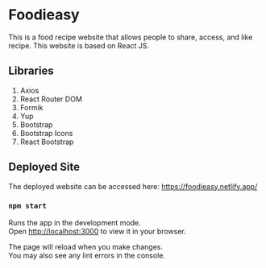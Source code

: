 # Foodieasy

This is a food recipe website that allows people to share, access, and like recipe. This website is based on React JS.

## Libraries

1. Axios
2. React Router DOM
3. Formik
4. Yup
5. Bootstrap
6. Bootstrap Icons
7. React Bootstrap

## Deployed Site
The deployed website can be accessed here: https://foodieasy.netlify.app/

### `npm start`

Runs the app in the development mode.\
Open [http://localhost:3000](http://localhost:3000) to view it in your browser.

The page will reload when you make changes.\
You may also see any lint errors in the console.

